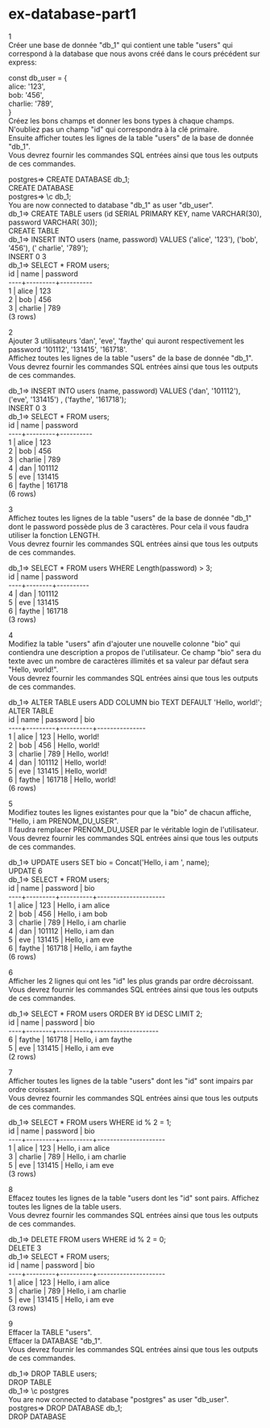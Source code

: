 # ex-database-part1  
  
  
1  
Créer une base de donnée "db_1" qui contient une table "users" qui correspond à la database que nous avons créé dans le cours précédent sur express:  

const db_user = {  
  alice: '123',  
  bob: '456',  
  charlie: '789',  
}  
Créez les bons champs et donner les bons types à chaque champs. N'oubliez pas un champ "id" qui correspondra à la clé primaire.  
Ensuite afficher toutes les lignes de la table "users" de la base de donnée "db_1".  
Vous devrez fournir les commandes SQL entrées ainsi que tous les outputs de ces commandes.  
  
postgres=> CREATE DATABASE db_1;  
CREATE DATABASE  
postgres=> \c db_1;  
You are now connected to database "db_1" as user "db_user".  
db_1=> CREATE TABLE users (id SERIAL PRIMARY KEY, name VARCHAR(30), password VARCHAR(
30));  
CREATE TABLE  
db_1=> INSERT INTO users (name, password) VALUES ('alice', '123'), ('bob', '456'), ('
charlie', '789');  
INSERT 0 3  
db_1=> SELECT * FROM users;  
 id |  name   | password  
----+---------+----------  
  1 | alice   | 123  
  2 | bob     | 456  
  3 | charlie | 789  
(3 rows)  
  
  
2  
Ajouter 3 utilisateurs 'dan', 'eve', 'faythe' qui auront respectivement les password '101112', '131415', '161718'.  
Affichez toutes les lignes de la table "users" de la base de donnée "db_1".  
Vous devrez fournir les commandes SQL entrées ainsi que tous les outputs de ces commandes.  
  
db_1=> INSERT INTO users (name, password) VALUES ('dan', '101112'), ('eve', '131415')
, ('faythe', '161718');  
INSERT 0 3  
db_1=> SELECT * FROM users;  
 id |  name   | password  
----+---------+----------  
  1 | alice   | 123  
  2 | bob     | 456  
  3 | charlie | 789  
  4 | dan     | 101112  
  5 | eve     | 131415  
  6 | faythe  | 161718  
(6 rows)  
  
  
3  
Affichez toutes les lignes de la table "users" de la base de donnée "db_1" dont le password possède plus de 3 caractères. Pour cela il vous faudra utiliser la fonction LENGTH.  
Vous devrez fournir les commandes SQL entrées ainsi que tous les outputs de ces commandes.  
  
db_1=> SELECT * FROM users WHERE Length(password) > 3;  
 id |  name  | password  
----+--------+----------  
  4 | dan    | 101112  
  5 | eve    | 131415  
  6 | faythe | 161718  
(3 rows)  
  
  
4  
Modifiez la table "users" afin d'ajouter une nouvelle colonne "bio" qui contiendra une description a propos de l'utilisateur. Ce champ "bio" sera du texte avec un nombre de caractères illimités et sa valeur par défaut sera "Hello, world!".  
Vous devrez fournir les commandes SQL entrées ainsi que tous les outputs de ces commandes.  
  
db_1=> ALTER TABLE users ADD COLUMN bio TEXT DEFAULT 'Hello, world!';  
ALTER TABLE  
 id |  name   | password |      bio  
----+---------+----------+---------------  
  1 | alice   | 123      | Hello, world!  
  2 | bob     | 456      | Hello, world!  
  3 | charlie | 789      | Hello, world!  
  4 | dan     | 101112   | Hello, world!  
  5 | eve     | 131415   | Hello, world!  
  6 | faythe  | 161718   | Hello, world!  
(6 rows)  
  
  
5  
Modifiez toutes les lignes existantes pour que la "bio" de chacun affiche, "Hello, i am PRENOM_DU_USER".  
Il faudra remplacer PRENOM_DU_USER par le véritable login de l'utilisateur.  
Vous devrez fournir les commandes SQL entrées ainsi que tous les outputs de ces commandes.  
  
db_1=> UPDATE users SET bio = Concat('Hello, i am ', name);  
UPDATE 6  
db_1=> SELECT * FROM users;  
 id |  name   | password |         bio  
----+---------+----------+---------------------  
  1 | alice   | 123      | Hello, i am alice  
  2 | bob     | 456      | Hello, i am bob  
  3 | charlie | 789      | Hello, i am charlie  
  4 | dan     | 101112   | Hello, i am dan  
  5 | eve     | 131415   | Hello, i am eve  
  6 | faythe  | 161718   | Hello, i am faythe  
(6 rows)  
  
  
6  
Afficher les 2 lignes qui ont les "id" les plus grands par ordre décroissant.  
Vous devrez fournir les commandes SQL entrées ainsi que tous les outputs de ces commandes.  
  
db_1=> SELECT * FROM users ORDER BY id DESC LIMIT 2;  
 id |  name  | password |        bio  
----+--------+----------+--------------------  
  6 | faythe | 161718   | Hello, i am faythe  
  5 | eve    | 131415   | Hello, i am eve  
(2 rows)  
  
  
7  
Afficher toutes les lignes de la table "users" dont les "id" sont impairs par ordre croissant.  
Vous devrez fournir les commandes SQL entrées ainsi que tous les outputs de ces commandes.  
  
db_1=> SELECT * FROM users WHERE id % 2 = 1;  
 id |  name   | password |         bio  
----+---------+----------+---------------------  
  1 | alice   | 123      | Hello, i am alice  
  3 | charlie | 789      | Hello, i am charlie  
  5 | eve     | 131415   | Hello, i am eve  
(3 rows)  
  
  
8  
Effacez toutes les lignes de la table "users dont les "id" sont pairs. Affichez toutes les lignes de la table users.  
Vous devrez fournir les commandes SQL entrées ainsi que tous les outputs de ces commandes.  
  
db_1=> DELETE FROM users WHERE id % 2 = 0;  
DELETE 3  
db_1=> SELECT * FROM users;  
 id |  name   | password |         bio  
----+---------+----------+---------------------  
  1 | alice   | 123      | Hello, i am alice  
  3 | charlie | 789      | Hello, i am charlie  
  5 | eve     | 131415   | Hello, i am eve  
(3 rows)  
  
  
9  
Effacer la TABLE "users".  
Effacer la DATABASE "db_1".  
Vous devrez fournir les commandes SQL entrées ainsi que tous les outputs de ces commandes.  
  
db_1=> DROP TABLE users;  
DROP TABLE  
db_1=> \c postgres  
You are now connected to database "postgres" as user "db_user".  
postgres=> DROP DATABASE db_1;  
DROP DATABASE  

